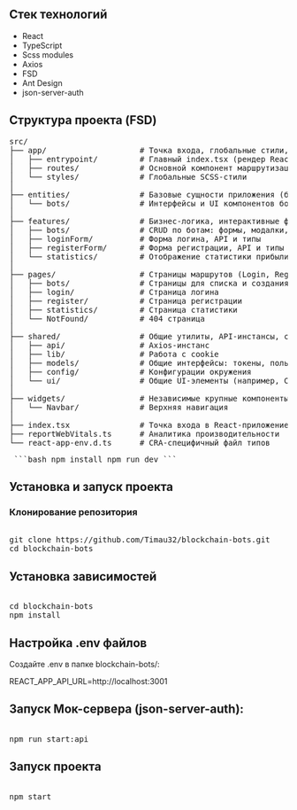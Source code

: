 ## Стек технологий

- React
- TypeScript
- Scss modules
- Axios
- FSD
- Ant Design
- json-server-auth

## Структура проекта (FSD)

<pre lang="markdown">
src/
├── app/                    # Точка входа, глобальные стили, маршруты
│   ├── entrypoint/         # Главный index.tsx (рендер React-приложения)
│   ├── routes/             # Основной компонент маршрутизации
│   └── styles/             # Глобальные SCSS-стили
│
├── entities/               # Базовые сущности приложения (боты и др.)
│   └── bots/               # Интерфейсы и UI компонентов ботов (BotCard)
│
├── features/               # Бизнес-логика, интерактивные формы, API
│   ├── bots/               # CRUD по ботам: формы, модалки, список
│   ├── loginForm/          # Форма логина, API и типы
│   ├── registerForm/       # Форма регистрации, API и типы
│   └── statistics/         # Отображение статистики прибыли по ботам
│
├── pages/                  # Страницы маршрутов (Login, Register, Bots)
│   ├── bots/               # Страницы для списка и создания ботов
│   ├── login/              # Страница логина
│   ├── register/           # Страница регистрации
│   ├── statistics/         # Страница статистики
│   └── NotFound/           # 404 страница
│
├── shared/                 # Общие утилиты, API-инстансы, стили, модели
│   ├── api/                # Axios-инстанс
│   ├── lib/                # Работа с cookie
│   ├── models/             # Общие интерфейсы: токены, пользователь
│   ├── config/             # Конфигурации окружения
│   └── ui/                 # Общие UI-элементы (например, Container)
│
├── widgets/                # Независимые крупные компоненты
│   └── Navbar/             # Верхняя навигация
│
├── index.tsx               # Точка входа в React-приложение
├── reportWebVitals.ts      # Аналитика производительности
└── react-app-env.d.ts      # CRA-специфичный файл типов
</pre>

<pre lang="markdown"> ```bash npm install npm run dev ``` </pre>

## Установка и запуск проекта

### Клонирование репозитория

<pre lang="markdown"> 
git clone https://github.com/Timau32/blockchain-bots.git
cd blockchain-bots
</pre>

## Установка зависимостей

<pre lang="markdown"> 
cd blockchain-bots
npm install
</pre>

## Настройка .env файлов

Создайте .env в папке blockchain-bots/:

REACT_APP_API_URL=http://localhost:3001

## Запуск Мок-сервера (json-server-auth):

<pre lang="markdown"> 
npm run start:api
</pre>

## Запуск проекта

<pre lang="markdown"> 
npm start
</pre>
